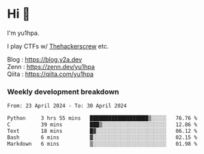 # Hi 👋

I'm yu1hpa.

I play CTFs w/ [Thehackerscrew](https://www.thehackerscrew.team/) etc.

Blog : https://blog.y2a.dev  
Zenn : https://zenn.dev/yu1hpa  
Qiita : https://qiita.com/yu1hpa  

### Weekly development breakdown

<!--START_SECTION:waka-->

```txt
From: 23 April 2024 - To: 30 April 2024

Python     3 hrs 55 mins   ███████████████████▒░░░░░   76.76 %
C          39 mins         ███▒░░░░░░░░░░░░░░░░░░░░░   12.86 %
Text       18 mins         █▓░░░░░░░░░░░░░░░░░░░░░░░   06.12 %
Bash       6 mins          ▓░░░░░░░░░░░░░░░░░░░░░░░░   02.15 %
Markdown   6 mins          ▒░░░░░░░░░░░░░░░░░░░░░░░░   01.98 %
```

<!--END_SECTION:waka-->

